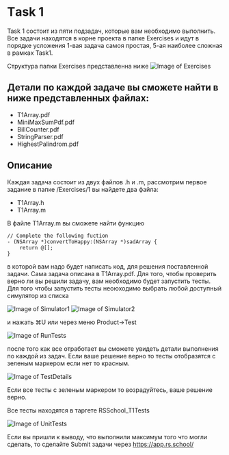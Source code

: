 # Тask 1
Task 1 состоит из пяти подзадач, которые вам необходимо выполнить. 
Все задачи находятся в корне проекта в папке Exercises и идут в порядке усложения 
1-вая задача самоя простая, 5-ая наиболее сложная в рамках Task1.

Структура папки Exercises представленна ниже
![Image of Exercises](https://github.com/rolling-scopes-school/rs.ios-stage1-task1/images/Exercises.png)

## Детали по каждой задаче вы сможете найти в ниже представленных файлах:
  - T1Array.pdf
  - MiniMaxSumPdf.pdf
  - BillCounter.pdf
  - StringParser.pdf
  - HighestPalindrom.pdf

## Описание 
Каждая задача состоит из двух файлов .h и .m, рассмотрим первое задание
в папке /Exercises/1 вы найдете два файла:
- T1Array.h
- T1Array.m

В файле T1Array.m вы сможете найти функцию 
```
// Complete the following fuction
- (NSArray *)convertToHappy:(NSArray *)sadArray {
    return @[];
}
```
 в которой вам надо будет написать код, для решения поставленной задачи. 
 Сама задача описана в T1Array.pdf. Для того, чтобы проверить верно ли вы решили 
 задачу, вам необходимо будет запустить тесты. Для того чтобы запустить тесты неоюходимо 
 выбрать любой доступный симулятор из списка

![Image of Simulator1](https://github.com/rolling-scopes-school/rs.ios-stage1-task1/images/Simulator1.png)
![Image of Simulator2](https://github.com/rolling-scopes-school/rs.ios-stage1-task1/images/Simulator2.png)


и нажать ⌘U или через меню Product->Test

![Image of RunTests](https://github.com/rolling-scopes-school/rs.ios-stage1-task1/images/RunTests.png)

после того как все отработает вы сможете увидеть детали выполнения по каждой из задач. 
Если ваше решение верно то тесты отобразятся с зеленым маркером если нет то красным. 

![Image of TestDetails](https://github.com/rolling-scopes-school/rs.ios-stage1-task1/images/TestDetails.png)

Если все тесты с зеленым маркером то возрадуйтесь, ваше решение верно.

Все тесты находятся в таргете RSSchool_T1Tests

![Image of UnitTests](https://github.com/rolling-scopes-school/rs.ios-stage1-task1/images/UnitTests.png)

Если вы пришли к выводу, что выполнили максимум того что могли сделать, то сделайте Submit задачи через 
https://app.rs.school/



